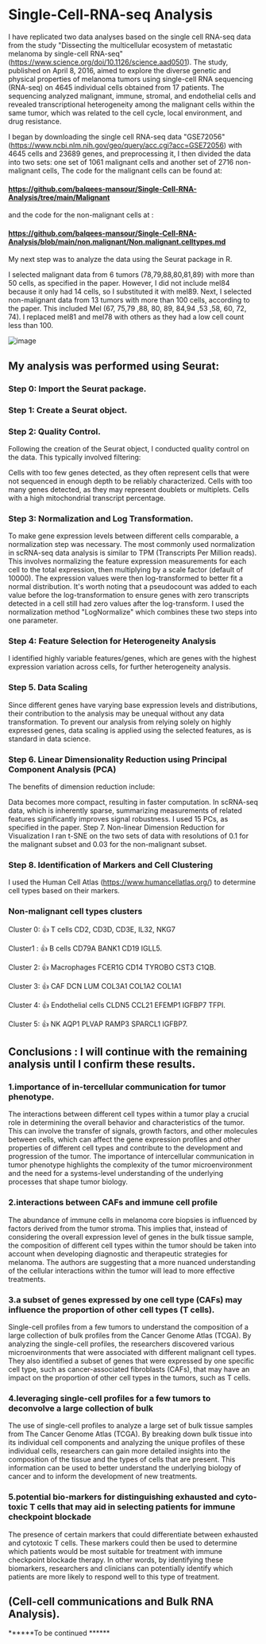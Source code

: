 # Single-Cell-RNA-seq Analysis

I have replicated two data analyses based on the single cell RNA-seq data from the study "Dissecting the multicellular ecosystem of metastatic melanoma by single-cell RNA-seq" (https://www.science.org/doi/10.1126/science.aad0501). The study, published on April 8, 2016, aimed to explore the diverse genetic and physical properties of melanoma tumors using single-cell RNA sequencing (RNA-seq) on 4645 individual cells obtained from 17 patients. The sequencing analyzed malignant, immune, stromal, and endothelial cells and revealed transcriptional heterogeneity among the malignant cells within the same tumor, which was related to the cell cycle, local environment, and drug resistance.

I began by downloading the single cell RNA-seq data "GSE72056" (https://www.ncbi.nlm.nih.gov/geo/query/acc.cgi?acc=GSE72056) with 4645 cells and 23689 genes, and preprocessing it, I then divided the data into two sets: one set of 1061 malignant cells and another set of 2716 non-malignant cells, The code for the malignant cells can be found at:
#### https://github.com/balqees-mansour/Single-Cell-RNA-Analysis/tree/main/Malignant
and the code for the non-malignant cells at :
#### https://github.com/balqees-mansour/Single-Cell-RNA-Analysis/blob/main/non.malignant/Non.malignant.celltypes.md

My next step was to analyze the data using the Seurat package in R.

I selected malignant data from 6 tumors (78,79,88,80,81,89) with more than 50 cells, as specified in the paper. However, I did not include mel84 because it only had 14 cells, so I substituted it with mel89.
Next, I selected non-malignant data from 13 tumors with more than 100 cells, according to the paper. This included Mel (67, 75,79 ,88, 80, 89, 84,94 ,53 ,58, 60, 72, 74). I replaced mel81 and mel78 with others as they had a low cell count less than 100.

![image](https://user-images.githubusercontent.com/87857777/227799777-ea616883-e164-49ba-933e-ba8725405dc2.png)



 
## My analysis was performed using Seurat:

### Step 0: Import the Seurat package.

### Step 1: Create a Seurat object.

### Step 2: Quality Control.
Following the creation of the Seurat object, I conducted quality control on the data. This typically involved filtering:

Cells with too few genes detected, as they often represent cells that were not sequenced in enough depth to be reliably characterized.
Cells with too many genes detected, as they may represent doublets or multiplets.
Cells with a high mitochondrial transcript percentage.
### Step 3: Normalization and Log Transformation.
To make gene expression levels between different cells comparable, a normalization step was necessary. The most commonly used normalization in scRNA-seq data analysis is similar to TPM (Transcripts Per Million reads). This involves normalizing the feature expression measurements for each cell to the total expression, then multiplying by a scale factor (default of 10000). The expression values were then log-transformed to better fit a normal distribution. It's worth noting that a pseudocount was added to each value before the log-transformation to ensure genes with zero transcripts detected in a cell still had zero values after the log-transform. I used the normalization method "LogNormalize" which combines these two steps into one parameter.
### Step 4: Feature Selection for Heterogeneity Analysis
I identified highly variable features/genes, which are genes with the highest expression variation across cells, for further heterogeneity analysis.
 
### Step 5. Data Scaling
Since different genes have varying base expression levels and distributions, their contribution to the analysis may be unequal without any data transformation. To prevent our analysis from relying solely on highly expressed genes, data scaling is applied using the selected features, as is standard in data science.

### Step 6. Linear Dimensionality Reduction using Principal Component Analysis (PCA)
The benefits of dimension reduction include:

Data becomes more compact, resulting in faster computation.
In scRNA-seq data, which is inherently sparse, summarizing measurements of related features significantly improves signal robustness.
I used 15 PCs, as specified in the paper.
Step 7. Non-linear Dimension Reduction for Visualization
I ran t-SNE on the two sets of data with resolutions of 0.1 for the malignant subset and 0.03 for the non-malignant subset.

### Step 8. Identification of Markers and Cell Clustering
I used the Human Cell Atlas (https://www.humancellatlas.org/) to determine cell types based on their markers.

### Non-malignant cell types clusters 
Cluster 0: 👍 T cells CD2,  CD3D,  CD3E,  IL32,  NKG7

Cluster1 : 👍 B cells CD79A BANK1 CD19 IGLL5.

Cluster 2: 👍 Macrophages FCER1G CD14 TYROBO  CST3  C1QB. 

Cluster 3: 👍 CAF DCN LUM COL3A1 COL1A2 COL1A1 

Cluster 4: 👍 Endothelial cells  CLDN5 CCL21 EFEMP1 IGFBP7 TFPI.

Cluster 5: 👍 NK  AQP1 PLVAP RAMP3 SPARCL1 IGFBP7.

## Conclusions : I will continue with the remaining analysis until I confirm these results.

### 1.importance of in-tercellular communication for tumor phenotype.

The interactions between different cell types within a tumor play a crucial role in determining the overall behavior and characteristics of the tumor. This can involve the transfer of signals, growth factors, and other molecules between cells, which can affect the gene expression profiles and other properties of different cell types and contribute to the development and progression of the tumor. The importance of intercellular communication in tumor phenotype highlights the complexity of the tumor microenvironment and the need for a systems-level understanding of the underlying processes that shape tumor biology.

### 2.interactions between CAFs and immune cell profile

The abundance of immune cells in melanoma core biopsies is influenced by factors derived from the tumor stroma. This implies that, instead of considering the overall expression level of genes in the bulk tissue sample, the composition of different cell types within the tumor should be taken into account when developing diagnostic and therapeutic strategies for melanoma. The authors are suggesting that a more nuanced understanding of the cellular interactions within the tumor will lead to more effective treatments.

### 3.a subset of genes expressed by one cell type (CAFs) may influence the proportion of other cell types (T cells).

Single-cell profiles from a few tumors to understand the composition of a large collection of bulk profiles from the Cancer Genome Atlas (TCGA). By analyzing the single-cell profiles, the researchers discovered various microenvironments that were associated with different malignant cell types. They also identified a subset of genes that were expressed by one specific cell type, such as cancer-associated fibroblasts (CAFs), that may have an impact on the proportion of other cell types in the tumors, such as T cells.

### 4.leveraging single-cell profiles for a few tumors to deconvolve a large collection of bulk

The use of single-cell profiles to analyze a large set of bulk tissue samples from The Cancer Genome Atlas (TCGA). By breaking down bulk tissue into its individual cell components and analyzing the unique profiles of these individual cells, researchers can gain more detailed insights into the composition of the tissue and the types of cells that are present. This information can be used to better understand the underlying biology of cancer and to inform the development of new treatments.

### 5.potential bio-markers for distinguishing exhausted and cyto-toxic T cells that may aid in selecting patients for immune checkpoint blockade

The presence of certain markers that could differentiate between exhausted and cytotoxic T cells. These markers could then be used to determine which patients would be most suitable for treatment with immune checkpoint blockade therapy. In other words, by identifying these biomarkers, researchers and clinicians can potentially identify which patients are more likely to respond well to this type of treatment.

## (Cell-cell communications and Bulk RNA Analysis).
******To be continued ****** 
